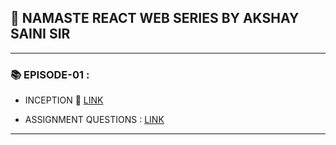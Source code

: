 ## 🙏 NAMASTE REACT  WEB SERIES BY AKSHAY SAINI SIR

---

### 📚 EPISODE-01 : 

- INCEPTION 📁 [LINK](https://github.com/kapilsarkar/NAMASTE--REACT/tree/main/EPISODE-01-INCEPTION)

- ASSIGNMENT QUESTIONS :  [LINK](https://github.com/kapilsarkar/NAMASTE--REACT/blob/main/NOTES/ASSIGNMENT%20QUESTIONS/Chapter%2B01%2B-%2BInception.pdf)

---